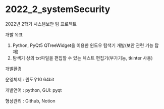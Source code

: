 # 2022_2_systemSecurity
2022년 2학기 시스템보안 팀 프로젝트

개발 목표

1. Python, PyQt5 QTreeWidget을 이용한 윈도우 탐색기 개발(보안 관련 기능 탑재)
2. 탐색기 상의 txt파일을 편집할 수 있는 텍스트 편집기(부가기능, tkinter 사용)

개발환경

운영체제 : 윈도우10 64bit

개발언어 : python, GUI: pyqt

형상관리 : Github, Notion
